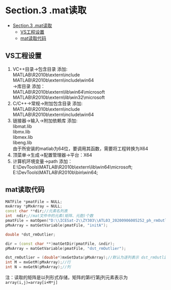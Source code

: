 # Section.3 .mat读取

<!-- @import "[TOC]" {cmd="toc" depthFrom=1 depthTo=6 orderedList=false} -->

<!-- code_chunk_output -->

- [Section.3 .mat读取](#section3-mat读取)
  - [VS工程设置](#vs工程设置)
  - [mat读取代码](#mat读取代码)

<!-- /code_chunk_output -->

## VS工程设置

1. VC++目录->包含目录 添加: \
    MATLAB\R2010b\extern\include \
    MATLAB\R2010b\extern\include\win64 \
    ->库目录 添加： \
    MATLAB\R2010b\extern\lib\win64\microsoft \
    MATLAB\R2010b\extern\lib\win32\microsoft
&nbsp;
2. C/C++->常规->附加包含目录 添加: \
    MATLAB\R2010b\extern\include \
    MATLAB\R2010b\extern\include\win64
&nbsp;
3. 链接器->输入->附加依赖库 添加: \
    libmat.lib \
    libmx.lib \
    libmex.lib \
    libeng.lib \
    由于所安装的matlab为64位，要调用其函数，需要将工程转换为X64
&nbsp;
4. 顶菜单->生成->配置管理器->平台：X64
&nbsp;
5. 计算机环境变量->path 添加： \
E:\DevTools\MATLAB\R2010b\extern\lib\win64\microsoft; \
E:\DevTools\MATLAB\R2010b\bin\win64;  

## mat读取代码

```C++
MATFile *pmatFile = NULL;
mxArray *pMxArray = NULL;
const char **dir;//元素名列表
int  ndir;//mat文件中的元素(矩阵、元胞)个数
pmatFile = matOpen("D:\\ICESat-2\\ZY303\\ATL03_20200906005252_ph_rmOutlier.mat", "r");
pMxArray = matGetVariable(pmatFile, "initA");

double *dst_rmOutlier;

dir = (const char **)matGetDir(pmatFile, &ndir);
pMxArray = matGetVariable(pmatFile, "dst_rmOutlier");

dst_rmOutlier = (double*)mxGetData(pMxArray);//默认为逐列表示 dst_rmOutlier(i,j)=dst_rmOutlier[i+j*M]
int M = mxGetM(pMxArray);//行
int N = mxGetN(pMxArray);//列
```

注：读取的矩阵是以列形式存储，矩阵的第i行第j列元素表示为
`array(i,j)=array[i+M*j]`